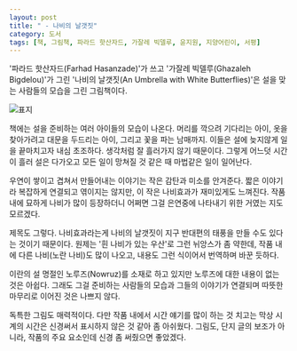 ```yaml
---
layout: post
title: " - 나비의 날갯짓"
category: 도서
tags: [책, 그림책, 파라드 핫산자드, 가잘레 빅델루, 윤지원, 지양어린이, 서평]
---
```


'파라드 핫산자드(Farhad Hasanzade)'가 쓰고
'가잘레 빅델루(Ghazaleh Bigdelou)'가 그린
'나비의 날갯짓(An Umbrella with White Butterflies)'은
설을 맞는 사람들의 모습을 그린 그림책이다.

![표지](https://lh3.googleusercontent.com/FJa2mXs5CqR73qjLiIMNeAxB8sE0UdeVRz7_dLMN-3ooYmLQcmEHkY05mfg9cZZCREBTUDwUP10rug=s480)

책에는 설을 준비하는 여러 아이들의 모습이 나온다.
머리를 깍으려 기다리는 아이,
옷을 찾아가려고 대문을 두드리는 아이,
그리고 꽃을 파는 남매까지.
이들은 설에 늦지않게 일을 끝마치고자 내심 초조하다.
생각처럼 잘 흘러가지 않기 때문이다.
그렇게 어느덧 시간이 흘러 설은 다가오고
모든 일이 망쳐질 것 같은 때
마법같은 일이 일어난다.

우연이 쌓이고 겹쳐서 만들어내는 이야기는 작은 감탄과 미소를 안겨준다.
짧은 이야기라 복잡하게 연결되고 엮이지는 않지만,
이 작은 나비효과가 재미있게도 느껴진다.
작품 내에 묘하게 나비가 많이 등장하더니
어쩌면 그걸 은연중에 나타내기 위한 거였는 지도 모르겠다.

제목도 그렇다.
나비효과라는게 나비의 날갯짓이 지구 반대편의 태풍을 만들 수도 있다는 것이기 때문이다.
원제는 '흰 나비가 있는 우산'로 그런 뉘앙스가 좀 약한데,
작품 내에 다른 나비(노란 나비)도 많이 나오고,
내용도 그런 식이어서 번역하며 바꾼 듯하다.

이란의 설 명절인 노루즈(Nowruz)를 소재로 하고 있지만
노루즈에 대한 내용이 없는 것은 아쉽다.
그래도 그걸 준비하는 사람들의 모습과
그들의 이야기가 연결되며
따뜻한 마무리로 이어진 것은 나쁘지 않다.

독특한 그림도 매력적이다.
다만 작품 내에서 시간 얘기를 많이 하는 것 치고는
막상 시계의 시간은 신경써서 표시하지 않은 것 같아 좀 아쉬웠다.
그림도, 단지 글의 보조가 아니라, 작품의 주요 요소인데 신경 좀 써줬으면 좋았겠다.
